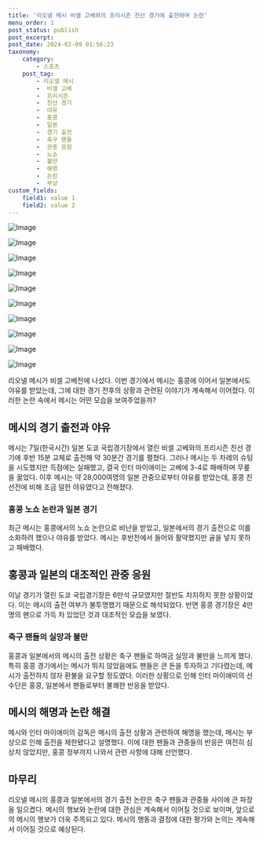 ```yaml
---
title: '리오넬 메시 비셀 고베와의 프리시즌 친선 경기에 출전하며 논란'
menu_order: 1
post_status: publish
post_excerpt: 
post_date: 2024-02-09 01:56:23
taxonomy:
    category:
        - 스포츠
    post_tag:
        - 리오넬 메시
        -  비셀 고베
        -  프리시즌
        -  친선 경기
        -  야유
        -  홍콩
        -  일본
        -  경기 출전
        -  축구 팬들
        -  관중 응원
        -  노쇼
        -  불만
        -  해명
        -  논란
        -  부상
custom_fields:
    field1: value 1
    field2: value 2
---
```


![Image](https://imgnews.pstatic.net/image/477/2024/02/08/0000472879_001_20240208221702554.jpg?type=w647)

![Image](https://imgnews.pstatic.net/image/477/2024/02/08/0000472879_002_20240208221702619.jpg?type=w647)

![Image](https://imgnews.pstatic.net/image/477/2024/02/08/0000472879_003_20240208221702678.jpg?type=w647)

![Image](https://imgnews.pstatic.net/image/477/2024/02/08/0000472879_004_20240208221702724.jpg?type=w647)

![Image](https://imgnews.pstatic.net/image/477/2024/02/08/0000472879_005_20240208221702775.jpg?type=w647)

![Image](https://imgnews.pstatic.net/image/477/2024/02/08/0000472879_006_20240208221702828.jpg?type=w647)

![Image](https://imgnews.pstatic.net/image/477/2024/02/08/0000472879_007_20240208221702878.jpg?type=w647)

![Image](https://imgnews.pstatic.net/image/477/2024/02/08/0000472879_008_20240208221702929.jpg?type=w647)

![Image](https://imgnews.pstatic.net/image/477/2024/02/08/0000472879_009_20240208221702980.jpg?type=w647)

![Image](https://imgnews.pstatic.net/image/477/2024/02/08/0000472879_010_20240208221703022.jpg?type=w647)

리오넬 메시가 비셀 고베전에 나섰다. 이번 경기에서 메시는 홍콩에 이어서 일본에서도 야유를 받았는데, 그에 대한 경기 전후의 상황과 관련된 이야기가 계속해서 이어졌다. 이러한 논란 속에서 메시는 어떤 모습을 보여주었을까?
## 메시의 경기 출전과 야유
메시는 7일(한국시간) 일본 도쿄 국립경기장에서 열린 비셀 고베와의 프리시즌 친선 경기에 후반 15분 교체로 출전해 약 30분간 경기를 펼쳤다. 그러나 메시는 두 차례의 슈팅을 시도했지만 득점에는 실패했고, 결국 인터 마이애미는 고베에 3-4로 패배하며 무릎을 꿇었다. 이후 메시는 약 28,000여명의 일본 관중으로부터 야유를 받았는데, 홍콩 친선전에 비해 조금 덜한 야유였다고 전해졌다.
### 홍콩 노쇼 논란과 일본 경기
최근 메시는 홍콩에서의 노쇼 논란으로 비난을 받았고, 일본에서의 경기 출전으로 이를 소화하려 했으나 야유를 받았다. 메시는 후반전에서 들어와 활약했지만 골을 넣지 못하고 패배했다.
## 홍콩과 일본의 대조적인 관중 응원
이날 경기가 열린 도쿄 국립경기장은 6만석 규모였지만 절반도 차지하지 못한 상황이었다. 이는 메시의 출전 여부가 불투명했기 때문으로 해석되었다. 반면 홍콩 경기장은 4만 명의 팬으로 가득 차 있었던 것과 대조적인 모습을 보였다.
### 축구 팬들의 실망과 불만
홍콩과 일본에서의 메시의 출전 상황은 축구 팬들로 하여금 실망과 불만을 느끼게 했다. 특히 홍콩 경기에서는 메시가 뛰지 않았음에도 팬들은 큰 돈을 투자하고 기다렸는데, 메시가 출전하지 않자 환불을 요구할 정도였다. 이러한 상황으로 인해 인터 마이애미의 선수단은 홍콩, 일본에서 팬들로부터 불쾌한 반응을 받았다.
## 메시의 해명과 논란 해결
메시와 인터 마이애미의 감독은 메시의 출전 상황과 관련하여 해명을 했는데, 메시는 부상으로 인해 출전을 제한됐다고 설명했다. 이에 대한 팬들과 관중들의 반응은 여전히 심상치 않았지만, 홍콩 정부까지 나와서 관련 사항에 대해 선언했다.
## 마무리
리오넬 메시의 홍콩과 일본에서의 경기 출전 논란은 축구 팬들과 관중들 사이에 큰 파장을 일으켰다. 메시의 행보와 논란에 대한 관심은 계속해서 이어질 것으로 보이며, 앞으로의 메시의 행보가 더욱 주목되고 있다. 메시의 행동과 결정에 대한 평가와 논의는 계속해서 이어질 것으로 예상된다.
